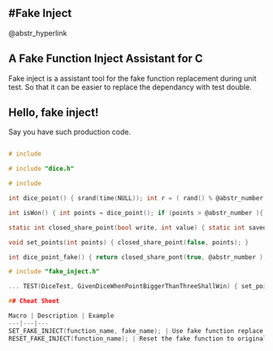 ## #Fake Inject

@abstr_hyperlink 

## A Fake Function Inject Assistant for C

Fake inject is a assistant tool for the fake function replacement during unit test. So that it can be easier to replace the dependancy with test double.

## Hello, fake inject!

Say you have such production code.

```C //dice.c

# include 

# include "dice.h"

# include 

int dice_point() { srand(time(NULL)); int r = ( rand() % @abstr_number ) + @abstr_number ; return r; }

int isWon() { int points = dice_point(); if (points > @abstr_number ){ return TRUE; } return FALSE; } @abstr_code_section C

static int closed_share_point(bool write, int value) { static int saved_value; if (write) return saved_value; return saved_value = value; }

void set_points(int points) { closed_share_point(false, points); }

int dice_point_fake() { return closed_share_pont(true, @abstr_number ); } @abstr_code_section C ...

# include "fake_inject.h"

... TEST(DiceTest, GivenDiceWhenPointBiggerThanThreeShallWin) { set_points( @abstr_number + @abstr_number ); SET_FAKE_INJECT(dice_point, dice_point_fake); CHECK_EQUAL( @abstr_number , isWon()); RESET_FAKE_INJECT(dice_point); } ```

## Cheat Sheet

Macro | Description | Example  
---|---|---  
SET_FAKE_INJECT(function_name, fake_name); | Use fake function replace original function. | SET_FAKE_INJECT(dice_point, dice_point_fake);  
RESET_FAKE_INJECT(function_name); | Reset the fake function to original real function. | RESET_FAKE_INJECT(dice_point);
